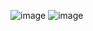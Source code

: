 ![image](https://github.com/halils16/6hafta-proje/assets/154876119/bf934ea8-ce35-4f8f-9bb9-ba22390b5532)
![image](https://github.com/halils16/6hafta-proje/assets/154876119/3c551da6-4204-4b67-b6a2-1b2bdec13cd9)


